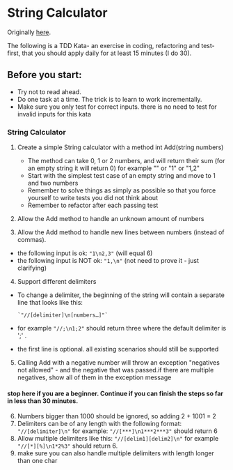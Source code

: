 # String Calculator

Originally [here](http://osherove.com/tdd-kata-1/).

The following is a TDD Kata- an exercise in coding, refactoring and test-first, that you should apply daily for at least 15 minutes (I do 30).

## Before you start:
- Try not to read ahead.
- Do one task at a time. The trick is to learn to work incrementally.
- Make sure you only test for correct inputs. there is no need to test for invalid inputs for this kata

### String Calculator
1. Create a simple String calculator with a method int Add(string numbers)
    - The method can take 0, 1 or 2 numbers, and will return their sum (for an empty string it will return 0) for example "" or "1" or "1,2"
    - Start with the simplest test case of an empty string and move to 1 and two numbers
    - Remember to solve things as simply as possible so that you force yourself to write tests you did not think about
    - Remember to refactor after each passing test

2. Allow the Add method to handle an unknown amount of numbers

3. Allow the Add method to handle new lines between numbers (instead of commas).
  - the following input is ok:  `"1\n2,3"`  (will equal 6)
  - the following input is NOT ok:  `"1,\n"` (not need to prove it - just clarifying)

4. Support different delimiters
  - To change a delimiter, the beginning of the string will contain a separate line that looks like this:

     
        `"//[delimiter]\n[numbers…]"`
      

  - for example `"//;\n1;2"` should return three where the default delimiter is ';' .
  - the first line is optional. all existing scenarios should still be supported
  
5. Calling Add with a negative number will throw an exception "negatives not allowed" - and the negative that was passed.if there are multiple negatives, show all of them in the exception message


#### stop here if you are a beginner. Continue if you can finish the steps so far in less than 30 minutes.

6. Numbers bigger than 1000 should be ignored, so adding 2 + 1001  = 2
7. Delimiters can be of any length with the following format:  `"//[delimiter]\n"` for example: `"//[***]\n1***2***3"` should return 6
8. Allow multiple delimiters like this:  `"//[delim1][delim2]\n"` for example `"//[*][%]\n1*2%3"` should return 6.
9. make sure you can also handle multiple delimiters with length longer than one char
